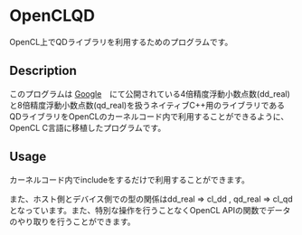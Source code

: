# OpenCLQD
OpenCL上でQDライブラリを利用するためのプログラムです。

## Description
このプログラムは [Google](https://www.davidhbailey.com/dhbsoftware/)　にて公開されている4倍精度浮動小数点数(dd_real)と8倍精度浮動小数点数(qd_real)を扱うネイティブC++用のライブラリであるQDライブラリをOpenCLのカーネルコード内で利用することができるように、OpenCL C言語に移植したプログラムです。

## Usage
カーネルコード内でincludeをするだけで利用することができます。

また、ホスト側とデバイス側での型の関係はdd_real => cl_dd , qd_real => cl_qd　となっています。また、特別な操作を行うことなくOpenCL APIの関数でデータのやり取りを行うことができます。
